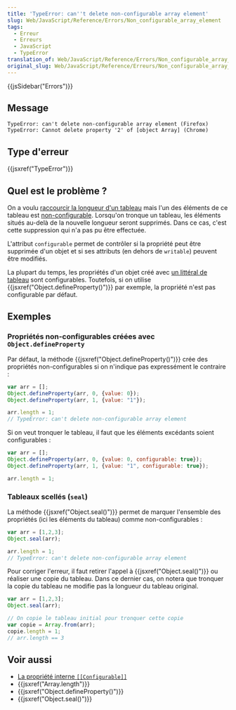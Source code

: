 ```yaml
---
title: 'TypeError: can''t delete non-configurable array element'
slug: Web/JavaScript/Reference/Errors/Non_configurable_array_element
tags:
  - Erreur
  - Erreurs
  - JavaScript
  - TypeError
translation_of: Web/JavaScript/Reference/Errors/Non_configurable_array_element
original_slug: Web/JavaScript/Reference/Erreurs/Non_configurable_array_element
---
```

{{jsSidebar("Errors")}}

## Message

    TypeError: can't delete non-configurable array element (Firefox)
    TypeError: Cannot delete property '2' of [object Array] (Chrome)

## Type d'erreur

{{jsxref("TypeError")}}

## Quel est le problème ?

On a voulu [raccourcir la longueur d'un tableau](/fr/docs/Web/JavaScript/Reference/Objets_globaux/Array/length#Tronquer_un_tableau) mais l'un des éléments de ce tableau est [non-configurable](/fr/docs/Web/JavaScript/Structures_de_données#Propriétés). Lorsqu'on tronque un tableau, les éléments situés au-delà de la nouvelle longueur seront supprimés. Dans ce cas, c'est cette suppression qui n'a pas pu être effectuée.

L'attribut `configurable` permet de contrôler si la propriété peut être supprimée d'un objet et si ses attributs (en dehors de `writable`) peuvent être modifiés.

La plupart du temps, les propriétés d'un objet créé avec [un littéral de tableau](/fr/docs/Web/JavaScript/Reference/Objets_globaux/Array#Syntaxe) sont configurables. Toutefois, si on utilise {{jsxref("Object.defineProperty()")}} par exemple, la propriété n'est pas configurable par défaut.

## Exemples

### Propriétés non-configurables créées avec  `Object.defineProperty`

Par défaut, la méthode {{jsxref("Object.defineProperty()")}} crée des propriétés non-configurables si on n'indique pas expressément le contraire :

```js example-bad
var arr = [];
Object.defineProperty(arr, 0, {value: 0});
Object.defineProperty(arr, 1, {value: "1"});

arr.length = 1;
// TypeError: can't delete non-configurable array element
```

Si on veut tronquer le tableau, il faut que les éléments excédants soient configurables :

```js example-good
var arr = [];
Object.defineProperty(arr, 0, {value: 0, configurable: true});
Object.defineProperty(arr, 1, {value: "1", configurable: true});

arr.length = 1;
```

### Tableaux scellés (`seal`)

La méthode {{jsxref("Object.seal()")}} permet de marquer l'ensemble des propriétés (ici les éléments du tableau) comme non-configurables :

```js example-bad
var arr = [1,2,3];
Object.seal(arr);

arr.length = 1;
// TypeError: can't delete non-configurable array element
```

Pour corriger l'erreur, il faut retirer l'appel à {{jsxref("Object.seal()")}} ou réaliser une copie du tableau. Dans ce dernier cas, on notera que tronquer la copie du tableau ne modifie pas la longueur du tableau original.

```js example-good
var arr = [1,2,3];
Object.seal(arr);

// On copie le tableau initial pour tronquer cette copie
var copie = Array.from(arr);
copie.length = 1;
// arr.length == 3
```

## Voir aussi

- [La propriété interne `[[Configurable]]`](/fr/docs/Web/JavaScript/Structures_de_données#Propriétés)
- {{jsxref("Array.length")}}
- {{jsxref("Object.defineProperty()")}}
- {{jsxref("Object.seal()")}}
